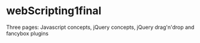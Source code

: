 # webScripting1final
Three pages: Javascript concepts, jQuery concepts, jQuery drag'n'drop and fancybox plugins
